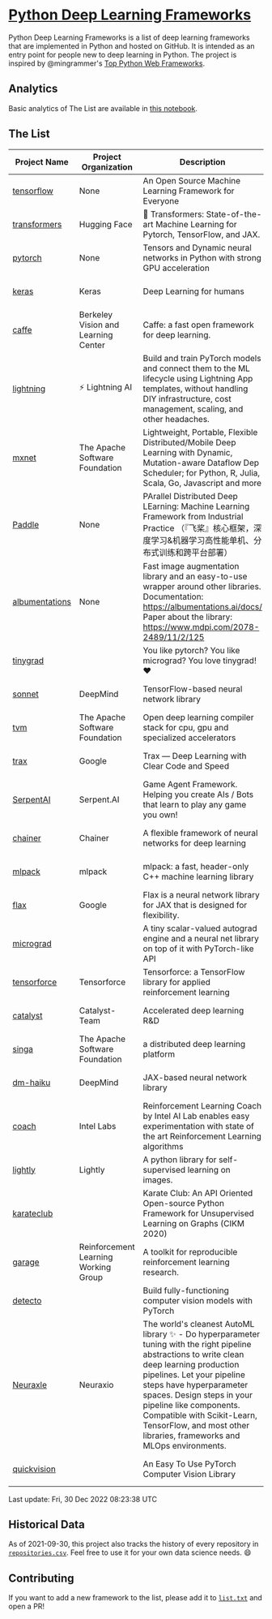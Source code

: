 # [Python Deep Learning Frameworks](https://www.github.com/shimst3r/python-deep-learning-frameworks)

Python Deep Learning Frameworks is a list of deep learning frameworks that are implemented in Python and hosted on GitHub. It is intended as an entry point for people new to deep learning in Python. The project is inspired by @mingrammer's [Top Python Web Frameworks](https://github.com/mingrammer/python-web-framework-stars).

## Analytics

Basic analytics of The List are available in [this notebook](./notebooks/development_over_time.ipynb).

## The List

| Project Name | Project Organization | Description | Stars | Forks | Open Issues | Last Commit |
| ------------ | -------------------- | ----------- | ----: | ----: | ----------: | ----------- |
| [tensorflow](https://tensorflow.org) | None | An Open Source Machine Learning Framework for Everyone | 170010 | 87593 | 2255 | 0 day(s) ago |
| [transformers](https://huggingface.co/transformers) | Hugging Face | 🤗 Transformers: State-of-the-art Machine Learning for Pytorch, TensorFlow, and JAX. | 77047 | 17395 | 582 | 0 day(s) ago |
| [pytorch](https://pytorch.org) | None | Tensors and Dynamic neural networks in Python with strong GPU acceleration | 61299 | 17073 | 10709 | 0 day(s) ago |
| [keras](http://keras.io/) | Keras | Deep Learning for humans | 56966 | 19244 | 356 | 0 day(s) ago |
| [caffe](http://caffe.berkeleyvision.org/) | Berkeley Vision and Learning Center | Caffe: a fast open framework for deep learning. | 33044 | 18986 | 1182 | 0 day(s) ago |
| [lightning](https://lightning.ai) | ⚡️ Lightning AI  | Build and train PyTorch models and connect them to the ML lifecycle using Lightning App templates, without handling DIY infrastructure, cost management, scaling, and other headaches. | 21063 | 2694 | 632 | 0 day(s) ago |
| [mxnet](https://mxnet.apache.org) | The Apache Software Foundation | Lightweight, Portable, Flexible Distributed/Mobile Deep Learning with Dynamic, Mutation-aware Dataflow Dep Scheduler; for Python, R, Julia, Scala, Go, Javascript and more | 20210 | 6876 | 1989 | 1 day(s) ago |
| [Paddle](http://www.paddlepaddle.org/) | None | PArallel Distributed Deep LEarning: Machine Learning Framework from Industrial Practice （『飞桨』核心框架，深度学习&机器学习高性能单机、分布式训练和跨平台部署） | 19359 | 4845 | 3053 | 0 day(s) ago |
| [albumentations](https://albumentations.ai) | None | Fast image augmentation library and an easy-to-use wrapper around other libraries. Documentation:  https://albumentations.ai/docs/ Paper about the library: https://www.mdpi.com/2078-2489/11/2/125 | 11362 | 1450 | 332 | 0 day(s) ago |
| [tinygrad](https://github.com/geohot/tinygrad) |  | You like pytorch? You like micrograd? You love tinygrad! ❤️  | 9641 | 857 | 22 | 0 day(s) ago |
| [sonnet](https://sonnet.dev/) | DeepMind | TensorFlow-based neural network library | 9477 | 1346 | 33 | 1 day(s) ago |
| [tvm](https://tvm.apache.org/) | The Apache Software Foundation | Open deep learning compiler stack for cpu, gpu and specialized accelerators | 8906 | 2841 | 579 | 0 day(s) ago |
| [trax](https://github.com/google/trax) | Google | Trax — Deep Learning with Clear Code and Speed | 7268 | 755 | 102 | 1 day(s) ago |
| [SerpentAI](http://serpent.ai) | Serpent.AI | Game Agent Framework. Helping you create AIs / Bots that learn to play any game you own! | 6389 | 758 | 2 | 2 day(s) ago |
| [chainer](https://chainer.org) | Chainer | A flexible framework of neural networks for deep learning | 5755 | 1391 | 12 | 0 day(s) ago |
| [mlpack](https://www.mlpack.org/) | mlpack | mlpack: a fast, header-only C++ machine learning library | 4177 | 1456 | 41 | 0 day(s) ago |
| [flax](https://flax.readthedocs.io) | Google | Flax is a neural network library for JAX that is designed for flexibility. | 3852 | 450 | 120 | 0 day(s) ago |
| [micrograd](https://github.com/karpathy/micrograd) |  | A tiny scalar-valued autograd engine and a neural net library on top of it with PyTorch-like API | 3476 | 314 | 13 | 0 day(s) ago |
| [tensorforce](https://github.com/tensorforce/tensorforce) | Tensorforce | Tensorforce: a TensorFlow library for applied reinforcement learning | 3198 | 538 | 32 | 3 day(s) ago |
| [catalyst](https://catalyst-team.com) | Catalyst-Team | Accelerated deep learning R&D | 3051 | 379 | 7 | 1 day(s) ago |
| [singa](https://github.com/apache/singa) | The Apache Software Foundation | a distributed deep learning platform | 2714 | 880 | 42 | 1 day(s) ago |
| [dm-haiku](https://dm-haiku.readthedocs.io) | DeepMind | JAX-based neural network library | 2296 | 193 | 95 | 0 day(s) ago |
| [coach](https://intellabs.github.io/coach/) | Intel Labs | Reinforcement Learning Coach by Intel AI Lab enables easy experimentation with state of the art Reinforcement Learning algorithms | 2221 | 445 | 90 | 13 day(s) ago |
| [lightly](https://docs.lightly.ai/self-supervised-learning/) | Lightly | A python library for self-supervised learning on images. | 1996 | 163 | 78 | 2 day(s) ago |
| [karateclub](https://karateclub.readthedocs.io) |  | Karate Club: An API Oriented Open-source Python Framework for Unsupervised Learning on Graphs (CIKM 2020) | 1795 | 227 | 2 | 0 day(s) ago |
| [garage](https://github.com/rlworkgroup/garage) | Reinforcement Learning Working Group | A toolkit for reproducible reinforcement learning research. | 1582 | 279 | 230 | 3 day(s) ago |
| [detecto](https://detecto.readthedocs.io/) |  | Build fully-functioning computer vision models with PyTorch | 576 | 103 | 41 | 1 day(s) ago |
| [Neuraxle](https://www.neuraxle.org/) | Neuraxio | The world's cleanest AutoML library ✨ - Do hyperparameter tuning with the right pipeline abstractions to write clean deep learning production pipelines. Let your pipeline steps have hyperparameter spaces. Design steps in your pipeline like components. Compatible with Scikit-Learn, TensorFlow, and most other libraries, frameworks and MLOps environments. | 555 | 56 | 54 | 6 day(s) ago |
| [quickvision](https://github.com/oke-aditya/quickvision) |  | An Easy To Use PyTorch Computer Vision Library | 50 | 5 | 19 | 52 day(s) ago |

Last update: Fri, 30 Dec 2022 08:23:38 UTC

## Historical Data

As of 2021-09-30, this project also tracks the history of every repository in [`repositories.csv`](./repositories.csv). Feel free to use it for your own data science needs. :smile:

## Contributing

If you want to add a new framework to the list, please add it to [`list.txt`](./python-deep-learning-frameworks/list.txt) and open a PR!